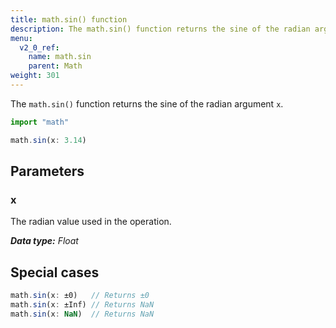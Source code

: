 ```yaml
---
title: math.sin() function
description: The math.sin() function returns the sine of the radian argument `x`.
menu:
  v2_0_ref:
    name: math.sin
    parent: Math
weight: 301
---
```


The `math.sin()` function returns the sine of the radian argument `x`.

```js
import "math"

math.sin(x: 3.14)
```

## Parameters

### x
The radian value used in the operation.

_**Data type:** Float_

## Special cases
```js
math.sin(x: ±0)   // Returns ±0
math.sin(x: ±Inf) // Returns NaN
math.sin(x: NaN)  // Returns NaN
```
